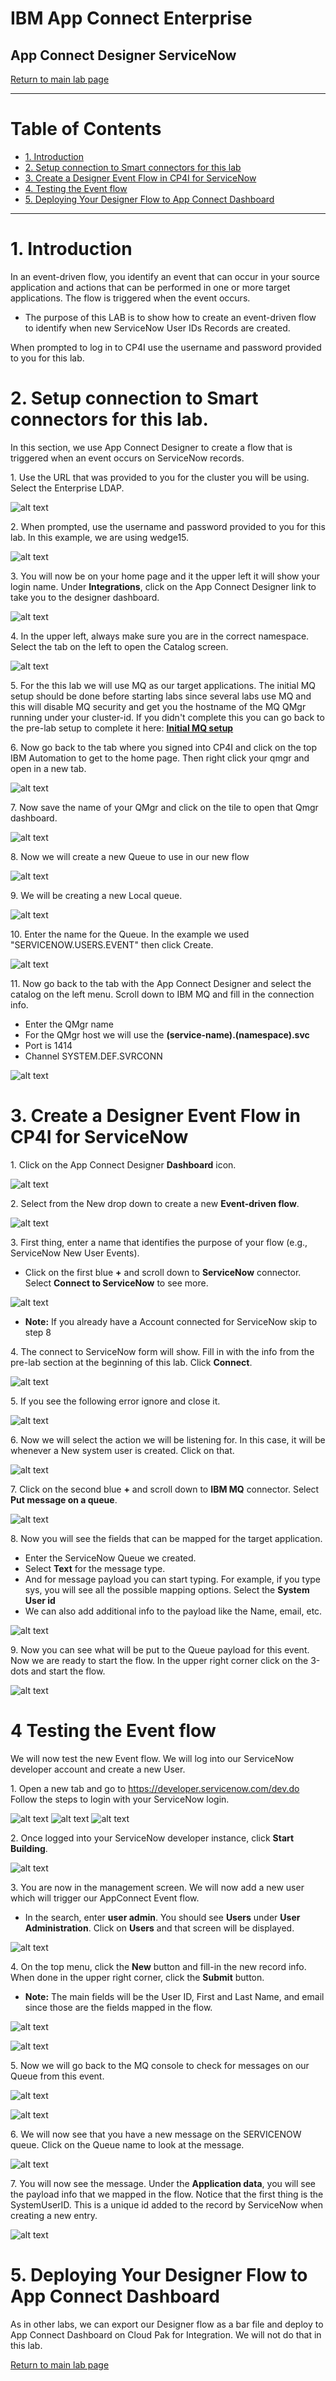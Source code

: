 # IBM App Connect Enterprise

## App Connect Designer ServiceNow

[Return to main lab page](../index.md)

---

# Table of Contents 
- [1. Introduction](#introduction)
- [2. Setup connection to Smart connectors for this lab](#Setup_connections)
- [3. Create a Designer Event Flow in CP4I for ServiceNow ](#create_a_designer_flow)
- [4. Testing the Event flow ](#test_a_designer_flow)
- [5. Deploying Your Designer Flow to App Connect Dashboard  ](#deploy_a_designer_flow)
    
---

# 1. Introduction <a name="introduction"></a>

In an event-driven flow, you identify an event that can occur in your source application and actions that can be performed in one or more target applications. The flow is triggered when the event occurs.
* The purpose of this LAB is to show how to create an event-driven flow to identify when new ServiceNow User IDs Records are created. 

When prompted to log in to CP4I use the username and password provided to you for this lab.   

# 2. Setup connection to Smart connectors for this lab.<a name="Setup_connections"></a>

In this section, we use App Connect Designer to create a flow that is triggered when an event occurs on ServiceNow records.

1\. Use the URL that was provided to you for the cluster you will be using.   Select the Enterprise LDAP.

![alt text][pic0]

2\. When prompted, use the username and password provided to you for this lab. In this example, we are using wedge15.

![alt text][pic1]

3\. You will now be on your home page and it the upper left it will show your login name.   Under **Integrations**, click on the App Connect Designer link to take you to the designer dashboard.

![alt text][pic2]

4\. In the upper left, always make sure you are in the correct namespace.  Select the tab on the left to open the Catalog screen.

![alt text][pic3]

5\. For the this lab we will use MQ as our target applications.  The initial MQ setup should be done before starting labs since several labs use MQ and this will disable MQ security and get you the hostname of the MQ QMgr running under your cluster-id.  If you didn't complete this you can go back to the pre-lab setup to complete it here:
**[Initial MQ setup](../../MQ-Pre-Lab/MQ-Pre-Lab.md)**

6\. Now go back to the tab where you signed into CP4I and click on the top IBM Automation to get to the home page.   Then right click your qmgr and open in a new tab.  

![alt text][pic6f]

7\. Now save the name of your QMgr and click on the tile to open that Qmgr dashboard.

![alt text][pic6g]

8\. Now we will create a new Queue to use in our new flow

![alt text][pic6h]

9\. We will be creating a new Local queue.  

![alt text][pic6i]

10\. Enter the name for the Queue.  In the example we used "SERVICENOW.USERS.EVENT" then click Create.  

![alt text][pic6j]

11\. Now go back to the tab with the App Connect Designer and select the catalog on the left menu. Scroll down to IBM MQ and fill in the connection info.  
* Enter the QMgr name
* For the QMgr host we will use the **(service-name).(namespace).svc**
* Port is 1414
* Channel SYSTEM.DEF.SVRCONN

![alt text][pic6k]


# 3. Create a Designer Event Flow in CP4I for ServiceNow  <a name="create_a_designer_flow"></a>

1\. Click on the App Connect Designer **Dashboard** icon.

![alt text][pic7]

2\. Select from the New drop down to create a new **Event-driven flow**. 

![alt text][pic8]

3\. First thing, enter a name that identifies the purpose of your flow (e.g., ServiceNow New User Events). 
* Click on the first blue **+** and scroll down to **ServiceNow** connector.   Select **Connect to ServiceNow** to see more.  

![alt text][pic9]

* **Note:** If you already have a Account connected for ServiceNow skip to step 8

4\. The connect to ServiceNow form will show.   Fill in with the info from the pre-lab section at the beginning of this lab.  Click **Connect**.   

![alt text][pic9a]

5\. If you see the following error ignore and close it.  

![alt text][pic9b]

6\. Now we will select the action we will be listening for.  In this case, it will be whenever a New system user is created.   Click on that.

![alt text][pic9c]

7\. Click on the second blue **+** and scroll down to **IBM MQ** connector.   Select **Put message on a queue**.  

![alt text][pic9d]

8\. Now you will see the fields that can be mapped for the target application.  
* Enter the ServiceNow Queue we created. 
* Select **Text** for the message type.
* And for message payload you can start typing.  For example, if you  type sys, you will see all the possible mapping options.   Select the **System User id**
* We can also add additional info to the payload like the Name, email, etc.

![alt text][pic9e]

9\. Now you can see what will be put to the Queue payload for this event.  Now we are ready to start the flow.  In the upper right corner click on the 3-dots and start the flow.  

![alt text][pic9f]

[pic0]: images/0.png
[pic1]: images/1.png
[pic2]: images/2.png
[pic3]: images/3.png
[pic4]: images/4.png
[pic5]: images/5.png
[pic6]: images/6.png
[pic6a]: images/6a.png
[pic6b]: images/6b.png
[pic6c]: images/6c.png
[pic6d]: images/6d.png
[pic6e]: images/6e.png
[pic6f]: images/6f.png
[pic6g]: images/6g.png
[pic6h]: images/6h.png
[pic6i]: images/6i.png
[pic6j]: images/6j.png
[pic6k]: images/6k.png
[pic7]: images/7.png
[pic8]: images/8.png
[pic9]: images/9.png
[pic9a]: images/9a.png
[pic9b]: images/9b.png
[pic9c]: images/9c.png
[pic9d]: images/9d.png
[pic9e]: images/9e.png
[pic9f]: images/9f.png
[pic10]: images/10.png
[pic11]: images/11.png
[pic12]: images/12.png
[pic13]: images/13.png
[pic14]: images/14.png
[pic15]: images/15.png
[pic16]: images/16.png
[pic17]: images/17.png
[pic18]: images/18.png
[pic19]: images/19.png
[pic20]: images/20.png
[pic21]: images/21.png


# 4 Testing the Event flow <a name="test_a_designer_flow"></a>

 We will now test the new Event flow.  We will log into our ServiceNow developer account and create a new User.   

1\. Open a new tab and go to https://developer.servicenow.com/dev.do  Follow the steps to login with your ServiceNow login.  

![alt text][pic22]
![alt text][pic22a]
![alt text][pic22b]

2\. Once logged into your ServiceNow developer instance, click **Start Building**.    

![alt text][pic22c]


3\. You are now in the management screen.   We will now add a new user which will trigger our AppConnect Event flow.   
*  In the search, enter **user admin**.  You should see **Users** under **User Administration**.  Click on **Users** and that screen will be displayed.  

![alt text][pic22e]


4\. On the top menu, click the **New** button and fill-in the new record info.  When done in the upper right corner, click the **Submit** button. 
* **Note:** The main fields will be the User ID, First and Last Name, and email since those are the fields mapped in the flow.  

![alt text][pic22f]

![alt text][pic22g]

5\. Now we will go back to the MQ console to check for messages on our Queue from this event.   

![alt text][pic23]

![alt text][pic23a]

6\. We will now see that you have a new message on the SERVICENOW queue. Click on the Queue name to look at the message.

![alt text][pic23b]

7\. You will now see the message.  Under the **Application data**, you will see the payload info that we mapped in the flow.   Notice that the first thing is the SystemUserID.  This is a unique id added to the record by ServiceNow when creating a new entry. 

![alt text][pic23c]

[pic22]: images/22.png
[pic22a]: images/22a.png
[pic22b]: images/22b.png
[pic22c]: images/22c.png
[pic22d]: images/22d.png
[pic22e]: images/22e.png
[pic22f]: images/22f.png
[pic22g]: images/22g.png
[pic23]: images/23.png
[pic23a]: images/23a.png
[pic23b]: images/23b.png
[pic23c]: images/23c.png


# 5. Deploying Your Designer Flow to App Connect Dashboard <a name="deploy_a_designer_flow"></a>

As in other labs, we can export our Designer flow as a bar file and deploy to App Connect Dashboard on Cloud Pak for Integration. We will not do that in this lab.   


[Return to main lab page](../index.md)
